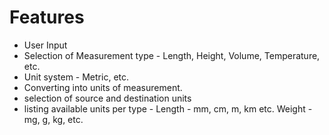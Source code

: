 # Features
- User Input
- Selection of Measurement type - Length, Height, Volume, Temperature, etc.
- Unit system - Metric, etc.
- Converting into units of measurement.
- selection of source and destination units
- listing available units per type - Length - mm, cm, m, km etc. Weight - mg, g, kg, etc.